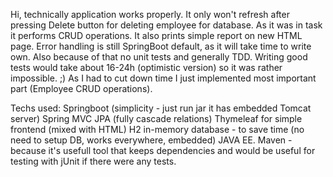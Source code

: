 Hi, technically application works properly. It only won't refresh after pressing Delete button for deleting employee for database. As it was in task it performs CRUD operations. It also prints simple report on new HTML page. Error handling is still SpringBoot default, as it will take time to write own. Also because of that no unit tests and generally TDD. Writing good tests would take about 16-24h (optimistic version) so it was rather impossible. ;) As I had to cut down time I just implemented most important part (Employee CRUD operations).

Techs used: 
Springboot (simplicity - just run jar it has embedded Tomcat server) 
Spring MVC
JPA (fully cascade relations) 
Thymeleaf for simple frontend (mixed with HTML) 
H2 in-memory database - to save time (no need to setup DB, works everywhere, embedded) 
JAVA EE. 
Maven - because it's usefull tool that keeps dependencies and would be useful for testing with jUnit if there were any tests.
